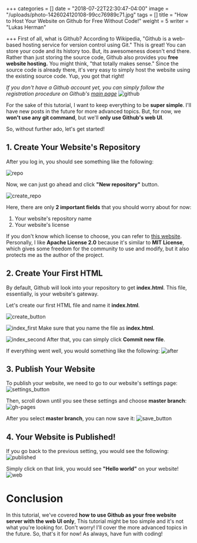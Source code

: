 +++
categories = []
date = "2018-07-22T22:30:47-04:00"
image = "/uploads/photo-1426024120108-99cc76989c71.jpg"
tags = []
title = "How to Host Your Website on Github for Free Without Code!"
weight = 5
writer = "Lukas Herman"

+++
First of all, what is Github? According to Wikipedia, "Github is a web-based hosting service for version control using Git." This is great! You can store your code and its history too. But, its awesomeness doesn't end there. Rather than just storing the source code, Github also provides you **free website hosting.** You might think, "that totally makes sense." Since the source code is already there, it's very easy to simply host the website using the existing source code. Yup, you got that right!

*If you don't have a Github account yet, you can simply follow the registration procedure on Github's [main page](https://github.com/)*
![github](https://i.imgur.com/JO7X36Y.png)

For the sake of this tutorial, I want to keep everything to be **super simple**. I'll have new posts in the future for more advanced topics. But, for now, we **won't use any git command**, but we'll **only use Github's web UI**.

So, without further ado, let's get started!

## 1. Create Your Website's Repository

After you log in, you should see something like the following:

![repo](/content/images/2018/07/repo.png)

Now, we can just go ahead and click **"New repository"** button.

![create_repo](/content/images/2018/07/create_repo.png)

Here, there are only **2 important fields** that you should worry about for now: 

1. Your website's repository name
2. Your website's license
 
If you don't know which license to choose, you can refer to [this website](https://choosealicense.com/). Personally, I like **Apache License 2.0** because it's similar to **MIT License**, which gives some freedom for the community to use and modify, but it also protects me as the author of the project.

## 2. Create Your First HTML
By default, Github will look into your repository to get **index.html**. This file, essentially, is your website's gateway.

Let's create our first HTML file and name it **index.html**.

![create_button](/content/images/2018/07/create_button.png)

![index_first](/content/images/2018/07/index_first.png)
Make sure that you name the file as **index.html**.

![index_second](/content/images/2018/07/index_second.png)
After that, you can simply click **Commit new file**.

If everything went well, you would something like the following:
![after](/content/images/2018/07/after.png)

## 3. Publish Your Website

To publish your website, we need to go to our website's settings page:
![settings_button](/content/images/2018/07/settings_button.png)

Then, scroll down until you see these settings and choose **master branch**:
![gh-pages](/content/images/2018/07/gh-pages.png)

After you select **master branch**, you can now save it:
![save_button](/content/images/2018/07/save_button.png)

## 4. Your Website is Published!

If you go back to the previous setting, you would see the following:
![published](/content/images/2018/07/published.png)

Simply click on that link, you would see **"Hello world"** on your website!
![web](/content/images/2018/07/web.png)

# Conclusion
In this tutorial, we've covered **how to use Github as your free website server with the web UI only**, This tutorial might be too simple and it's not what you're looking for. Don't worry! I'll cover the more advanced topics in the future. So, that's it for now! As always, have fun with coding!